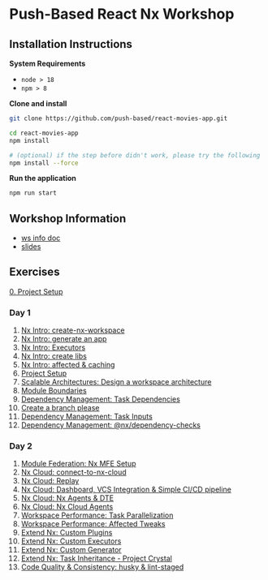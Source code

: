 # Push-Based React Nx Workshop

## Installation Instructions

**System Requirements**

* `node > 18`
* `npm > 8`

**Clone and install**

```bash
git clone https://github.com/push-based/react-movies-app.git

cd react-movies-app
npm install

# (optional) if the step before didn't work, please try the following
npm install --force
```

**Run the application**

```bash
npm run start
```

## Workshop Information

* [ws info doc](https://docs.google.com/document/d/1VsgLssiEH7mv0wcV98fwIGQYVKxzpJkDrGg1bymak_Y/edit?usp=drive_link)
* [slides](https://drive.google.com/drive/folders/1pkdZ4tn2x9s9I9XKC8Il27DTmK45A29r?usp=sharing)

## Exercises

[0. Project Setup](./exercises/project-setup.md)

### Day 1

1. [Nx Intro: create-nx-workspace](./exercises/create-nx-monorepo.md)
2. [Nx Intro: generate an app](./exercises/generate-an-app.md)
3. [Nx Intro: Executors](./exercises/executors-intro.md)
4. [Nx Intro: create libs](./exercises/create-libs.md)
5. [Nx Intro: affected & caching](./exercises/affected-and-caching.md)
6. [Project Setup](./exercises/project-setup.md)
7. [Scalable Architectures: Design a workspace architecture](./exercises/scalable-architecture-design.md)
8. [Module Boundaries](./exercises/enforce-module-boundaries.md)
9. [Dependency Management: Task Dependencies](./exercises/task-dependencies.md)
10. [Create a branch please](./exercises/create-a-branch.md)
11. [Dependency Management: Task Inputs](./exercises/task-inputs.md)
12. [Dependency Management: @nx/dependency-checks](./exercises/dependency-checks.md)

### Day 2
1. [Module Federation: Nx MFE Setup](./exercises/nx-mfe-setup.md)
2. [Nx Cloud: connect-to-nx-cloud](./exercises/connect-to-nx-cloud.md)
3. [Nx Cloud: Replay](./exercises/distributed-caching.md)
4. [Nx Cloud: Dashboard, VCS Integration & Simple CI/CD pipeline](./exercises/simple-pipeline.md)
5. [Nx Cloud: Nx Agents & DTE](./exercises/nx-agents-and-dte.md)
6. [Nx Cloud: Nx Cloud Agents](./exercises/nx-cloud-agents.md)
7. [Workspace Performance: Task Parallelization](./exercises/task-parallelization.md)
8. [Workspace Performance: Affected Tweaks](./exercises/affected-tweaks.md)
9. [Extend Nx: Custom Plugins](./exercises/custom-plugin.md)
10. [Extend Nx: Custom Executors](./exercises/custom-executor.md)
11. [Extend Nx: Custom Generator](./exercises/custom-generator.md)
12. [Extend Nx: Task Inheritance - Project Crystal](./exercises/cristal-plugin.md)
13. [Code Quality & Consistency: husky & lint-staged](./exercises/code-quality-and-consistency.md)



